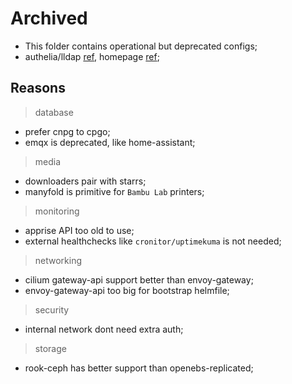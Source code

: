 # Archived

- This folder contains operational but deprecated configs;
- authelia/lldap [ref](https://github.com/search?q=repo%3Amchestr%2Fhome-cluster%20OAUTH_CLIENT&type=code), homepage [ref](https://github.com/search?q=repo%3Amchestr%2Fhome-cluster+gethomepage&type=code);

## Reasons

> database

- prefer cnpg to cpgo;
- emqx is deprecated, like home-assistant;

> media

- downloaders pair with starrs;
- manyfold is primitive for `Bambu Lab` printers;

> monitoring

- apprise API too old to use;
- external healthchecks like `cronitor/uptimekuma` is not needed;

> networking

- cilium gateway-api support better than envoy-gateway;
- envoy-gateway-api too big for bootstrap helmfile;

> security

- internal network dont need extra auth;

> storage

- rook-ceph has better support than openebs-replicated;
